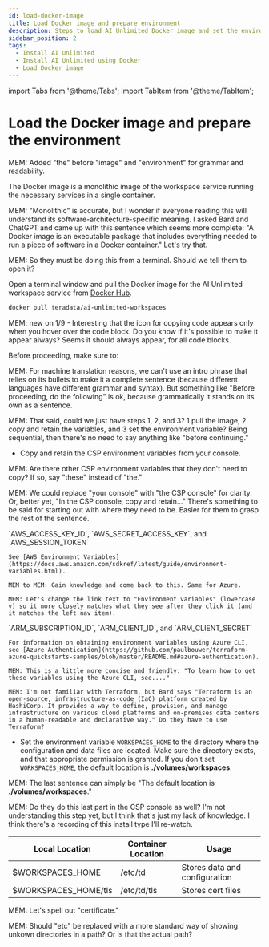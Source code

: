 ```yaml
---
id: load-docker-image
title: Load Docker image and prepare environment
description: Steps to load AI Unlimited Docker image and set the environment.
sidebar_position: 2
tags:
  - Install AI Unlimited
  - Install AI Unlimited using Docker
  - Load Docker image
---
```

import Tabs from '@theme/Tabs';
import TabItem from '@theme/TabItem';

# Load the Docker image and prepare the environment

MEM: Added "the" before "image" and "environment" for grammar and readability.

The Docker image is a monolithic image of the workspace service running the necessary services in a single container.

MEM: "Monolithic" is accurate, but I wonder if everyone reading this will understand its software-architecture-specific meaning. I asked Bard and ChatGPT and came up with this sentence which seems more complete: "A Docker image is an executable package that includes everything needed to run a piece of software in a Docker container." Let's try that.

MEM: So they must be doing this from a terminal. Should we tell them to open it?

Open a terminal window and pull the Docker image for the AI Unlimited workspace service from [Docker Hub](https://hub.docker.com/r/teradata/ai-unlimited-workspaces). 
```bash title="Docker Pull Command"
docker pull teradata/ai-unlimited-workspaces
```
MEM: new on 1/9 - Interesting that the icon for copying code appears only when you hover over the code block. Do you know if it's possible to make it appear always? Seems it should always appear, for all code blocks.

Before proceeding, make sure to:

MEM: For machine translation reasons, we can't use an intro phrase that relies on its bullets to make it a complete sentence (because different languages have different grammar and syntax). But something like "Before proceeding, do the following" is ok, because grammatically it stands on its own as a sentence. 

MEM: That said, could we just have steps 1, 2, and 3? 1 pull the image, 2 copy and retain the variables, and 3 set the environment variable? Being sequential, then there's no need to say anything like "before continuing."

- Copy and retain the CSP environment variables from your console. 

MEM: Are there other CSP environment variables that they don't need to copy? If so, say "these" instead of "the."

MEM: We could replace "your console" with "the CSP console" for clarity. Or, better yet, "In the CSP console, copy and retain..." There's something to be said for starting out with where they need to be. Easier for them to grasp the rest of the sentence.

  <Tabs>
  <TabItem value="aws" label="AWS" default>
    `AWS_ACCESS_KEY_ID`, `AWS_SECRET_ACCESS_KEY`, and `AWS_SESSION_TOKEN`

    See [AWS Environment Variables](https://docs.aws.amazon.com/sdkref/latest/guide/environment-variables.html).
	
	MEM to MEM: Gain knowledge and come back to this. Same for Azure.
	
	MEM: Let's change the link text to "Environment variables" (lowercase v) so it more closely matches what they see after they click it (and it matches the left nav item).

  </TabItem>
  <TabItem value="azure" label="Azure">
    `ARM_SUBSCRIPTION_ID`, `ARM_CLIENT_ID`, and `ARM_CLIENT_SECRET`

    For information on obtaining environment variables using Azure CLI, see [Azure Authentication](https://github.com/paulbouwer/terraform-azure-quickstarts-samples/blob/master/README.md#azure-authentication).
	
	MEM: This is a little more concise and friendly: "To learn how to get these variables using the Azure CLI, see...."
	
	MEM: I'm not familiar with Terraform, but Bard says "Terraform is an open-source, infrastructure-as-code (IaC) platform created by HashiCorp. It provides a way to define, provision, and manage infrastructure on various cloud platforms and on-premises data centers in a human-readable and declarative way." Do they have to use Terraform?
  </TabItem>
  </Tabs>

- Set the environment variable `WORKSPACES_HOME` to the directory where the configuration and data files are located. Make sure the directory exists, and that appropriate permission is granted. If you don't set `WORKSPACES_HOME`, the default location is **./volumes/workspaces**.

MEM: The last sentence can simply be "The default location is **./volumes/workspaces**."

MEM: Do they do this last part in the CSP console as well? I'm not understanding this step yet, but I think that's just my lack of knowledge. I think there's a recording of this install type I'll re-watch.

  | Local Location | Container Location | Usage |
  |----------------|--------------------|-------|
  | $WORKSPACES_HOME | /etc/td | Stores data and configuration |
  | $WORKSPACES_HOME/tls | /etc/td/tls | Stores cert files |
  
  MEM: Let's spell out "certificate."
  
  MEM: Should "etc" be replaced with a more standard way of showing unkown directories in a path? Or is that the actual path?



